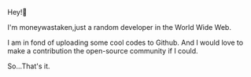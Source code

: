 Hey!👋

I'm moneywastaken,just a random developer in the World Wide Web.

I am in fond of uploading some cool codes to Github.
And I would love to make a contribution the open-source community if I could.

So...That's it.
